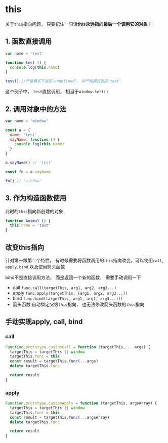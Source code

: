 # this

关于`this`指向问题， 只要记住一句话**this永远指向最后一个调用它的对象！**

## 1. 函数直接调用
```javascript
var name = 'test'

function test () {
  console.log(this.name)
}

test() //严格模式下返回'undefined', 非严格模式返回'test'
```

这个例子中， `test`直接调用， 相当于`window.test()`

## 2. 调用对象中的方法
```javascript
var name = 'window'

const a = {
  name: 'test',
  sayName: function () {
    console.log(this.name)
  }
}

a.sayName() // 'test'

const fn = a.sayName

fn() // 'window'
```

## 3. 作为构造函数使用

此时的`this`指向新创建的对象

```javascript
function Animal () {
  this.name = 'test'
}
```

## 改变this指向

针对第一跟第二个特性， 有时候需要将函数调用的`this`指向改变。可以使用`call`, `apply`, `bind` 以及使用箭头函数

bind不是直接调用方法， 而是返回一个新的函数， 需要手动调用一下

* call   `func.call(targetThis, arg1, arg2, arg3...)`
* apply  `func.apply(targetThis, [arg1, arg2, arg3...])`
* bind   `func.bind(targetThis, arg1, arg2, arg3...)()`
* 箭头函数 自动绑定父级`this`指向， 也无法修改箭头函数的`this`指向

## 手动实现apply, call, bind

### call

```javascript
Function.prototype.customCall = function (targetThis, ...args) {
  targetThis = targetThis || window
  targetThis.func = this
  const result = targetThis.func(...args)
  delete targetThis.func

  return result
}
```

### apply

```javascript
Function.prototype.customApply = function (targetThis, argsArray) {
  targetThis = targetThis || window
  targetThis.func = this
  const result = targetThis.func(...argsArray)
  delete targetThis.func

  return result
}
```

